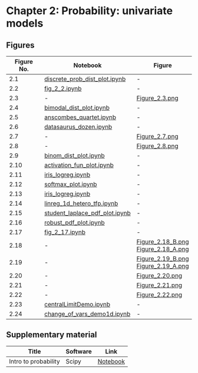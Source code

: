 
# Chapter 2: Probability: univariate models

## Figures

|Figure No. | Notebook | Figure |
|--|--|--|
| 2.1 | [discrete_prob_dist_plot.ipynb](discrete_prob_dist_plot.ipynb) | - |
| 2.2 | [fig_2_2.ipynb](fig_2_2.ipynb) | - |
| 2.3 | - | [Figure_2.3.png](https://github.com/probml/pml-book/blob/main/book1-figures/Figure_2.3.png)<br/> |
| 2.4 | [bimodal_dist_plot.ipynb](bimodal_dist_plot.ipynb) | - |
| 2.5 | [anscombes_quartet.ipynb](anscombes_quartet.ipynb) | - |
| 2.6 | [datasaurus_dozen.ipynb](datasaurus_dozen.ipynb) | - |
| 2.7 | - | [Figure_2.7.png](https://github.com/probml/pml-book/blob/main/book1-figures/Figure_2.7.png)<br/> |
| 2.8 | - | [Figure_2.8.png](https://github.com/probml/pml-book/blob/main/book1-figures/Figure_2.8.png)<br/> |
| 2.9 | [binom_dist_plot.ipynb](binom_dist_plot.ipynb) | - |
| 2.10 | [activation_fun_plot.ipynb](activation_fun_plot.ipynb) | - |
| 2.11 | [iris_logreg.ipynb](iris_logreg.ipynb) | - |
| 2.12 | [softmax_plot.ipynb](softmax_plot.ipynb) | - |
| 2.13 | [iris_logreg.ipynb](iris_logreg.ipynb) | - |
| 2.14 | [linreg_1d_hetero_tfp.ipynb](linreg_1d_hetero_tfp.ipynb) | - |
| 2.15 | [student_laplace_pdf_plot.ipynb](student_laplace_pdf_plot.ipynb) | - |
| 2.16 | [robust_pdf_plot.ipynb](robust_pdf_plot.ipynb) | - |
| 2.17 | [fig_2_17.ipynb](fig_2_17.ipynb) | - |
| 2.18 | - | [Figure_2.18_B.png](https://github.com/probml/pml-book/blob/main/book1-figures/Figure_2.18_B.png)<br/>[Figure_2.18_A.png](https://github.com/probml/pml-book/blob/main/book1-figures/Figure_2.18_A.png)<br/> |
| 2.19 | - | [Figure_2.19_B.png](https://github.com/probml/pml-book/blob/main/book1-figures/Figure_2.19_B.png)<br/>[Figure_2.19_A.png](https://github.com/probml/pml-book/blob/main/book1-figures/Figure_2.19_A.png)<br/> |
| 2.20 | - | [Figure_2.20.png](https://github.com/probml/pml-book/blob/main/book1-figures/Figure_2.20.png)<br/> |
| 2.21 | - | [Figure_2.21.png](https://github.com/probml/pml-book/blob/main/book1-figures/Figure_2.21.png)<br/> |
| 2.22 | - | [Figure_2.22.png](https://github.com/probml/pml-book/blob/main/book1-figures/Figure_2.22.png)<br/> |
| 2.23 | [centralLimitDemo.ipynb](centralLimitDemo.ipynb) | - |
| 2.24 | [change_of_vars_demo1d.ipynb](change_of_vars_demo1d.ipynb) | - |
## Supplementary material
|Title|Software|Link|
-|-|-
|Intro to probability|Scipy|[Notebook](https://colab.research.google.com/github/probml/probml-notebooks/blob/master/notebooks/prob.ipynb)